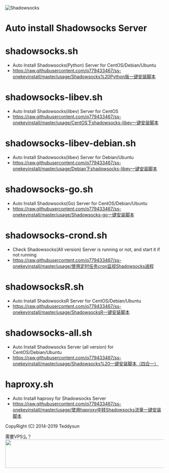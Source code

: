 ![Shadowsocks](https://github.com/q779433467/ss-onekeyinstall/blob/master/shadowsocks.png)
# Auto install Shadowsocks Server

shadowsocks.sh
===============
- Auto Install Shadowsocks(Python) Server for CentOS/Debian/Ubuntu
- https://raw.githubusercontent.com/q779433467/ss-onekeyinstall/master/usage/Shadowsocks%20Python版一键安装脚本

shadowsocks-libev.sh
===============
- Auto Install Shadowsocks(libev) Server for CentOS
- https://raw.githubusercontent.com/q779433467/ss-onekeyinstall/master/usage/CentOS下shadowsocks-libev一键安装脚本

shadowsocks-libev-debian.sh
===============
- Auto Install Shadowsocks(libev) Server for Debian/Ubuntu
- https://raw.githubusercontent.com/q779433467/ss-onekeyinstall/master/usage/Debian下shadowsocks-libev一键安装脚本

shadowsocks-go.sh
===============
- Auto Install Shadowsocks(Go) Server for CentOS/Debian/Ubuntu
- https://raw.githubusercontent.com/q779433467/ss-onekeyinstall/master/usage/Shadowsocks-go一键安装脚本

shadowsocks-crond.sh
===============
- Check Shadowsocks(All version) Server is running or not, and start it if not running
- https://raw.githubusercontent.com/q779433467/ss-onekeyinstall/master/usage/使用定时任务cron监视Shadowsocks进程

shadowsocksR.sh
===============
- Auto Install ShadowsocksR Server for CentOS/Debian/Ubuntu
- https://raw.githubusercontent.com/q779433467/ss-onekeyinstall/master/usage/ShadowsocksR一键安装脚本

shadowsocks-all.sh
==================
- Auto Install Shadowsocks Server (all version) for CentOS/Debian/Ubuntu
- https://raw.githubusercontent.com/q779433467/ss-onekeyinstall/master/usage/Shadowsocks%20一键安装脚本（四合一）

haproxy.sh
===============
- Auto Install haproxy for Shadowsocks Server
- https://raw.githubusercontent.com/q779433467/ss-onekeyinstall/master/usage/使用haproxy中转Shadowsocks流量一键安装脚本

CopyRight (C) 2014-2019 Teddysun

需要VPS么？
<a href="https://www.vultr.com/?ref=8372571-6G"><img src="https://www.vultr.com/media/banners/banner_728x90.png" width="728" height="90"></a>
